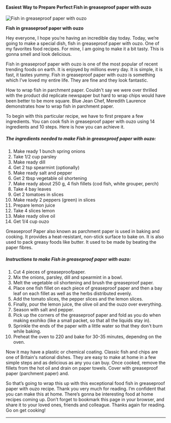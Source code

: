             

#### Easiest Way to Prepare Perfect Fish in greaseproof paper with ouzo

![Fish in greaseproof paper with ouzo](https://img-global.cpcdn.com/recipes/a081fd21ea0647cb35e4527395496cde/751x532cq70/fish-in-greaseproof-paper-with-ouzo-recipe-main-photo.jpg)

**Fish in greaseproof paper with ouzo**

Hey everyone, I hope you’re having an incredible day today. Today, we’re going to make a special dish, fish in greaseproof paper with ouzo. One of my favorites food recipes. For mine, I am going to make it a bit tasty. This is gonna smell and look delicious.

Fish in greaseproof paper with ouzo is one of the most popular of recent trending foods on earth. It is enjoyed by millions every day. It is simple, it is fast, it tastes yummy. Fish in greaseproof paper with ouzo is something which I’ve loved my entire life. They are fine and they look fantastic.

How to wrap fish in parchment paper. Couldn't say we were over thrilled with the product did replicate newspaper but hard to wrap chips would have been better to be more square. Blue Jean Chef, Meredith Laurence demonstrates how to wrap fish in parchment paper.

To begin with this particular recipe, we have to first prepare a few ingredients. You can cook fish in greaseproof paper with ouzo using 14 ingredients and 10 steps. Here is how you can achieve it.

##### The ingredients needed to make Fish in greaseproof paper with ouzo:

1.  Make ready 1 bunch spring onions
2.  Take 1/2 cup parsley
3.  Make ready dill
4.  Get 2 tsp spearmint (optionally)
5.  Make ready salt and pepper
6.  Get 2 tbsp vegetable oil shortening
7.  Make ready about 250 g, 4 fish fillets (cod fish, white grouper, perch)
8.  Take 4 bay leaves
9.  Get 2 tomatoes in slices
10.  Make ready 2 peppers (green) in slices
11.  Prepare lemon juice
12.  Take 4 slices lemon
13.  Make ready olive oil
14.  Get 1/4 cup ouzo

Greaseproof Paper also known as parchment paper is used in baking and cooking. It provides a heat-resistant, non-stick surface to bake on. It is also used to pack greasy foods like butter. It used to be made by beating the paper fibres.

##### Instructions to make Fish in greaseproof paper with ouzo:

1.  Cut 4 pieces of greaseproofpaper.
2.  Mix the onions, parsley, dill and spearmint in a bowl.
3.  Melt the vegetable oil shortening and brush the greaseproof paper.
4.  Place one fish fillet on each piece of greaseproof paper and then a bay leaf on each fillet as well as the herbs distributed evenly.
5.  Add the tomato slices, the pepper slices and the lemon slices.
6.  Finally, pour the lemon juice, the olive oil and the ouzo over everything.
7.  Season with salt and pepper.
8.  Pick up the corners of the greaseproof paper and fold as you do when making exohiko (like a small packet, so that all the liquids stay in).
9.  Sprinkle the ends of the paper with a little water so that they don't burn while baking.
10.  Preheat the oven to 220 and bake for 30-35 minutes, dependng on the oven.

Now it may have a plastic or chemical coating. Classic fish and chips are one of Britain's national dishes. They are easy to make at home in a few simple steps and as delicious as any you can buy. Once cooked, remove the fillets from the hot oil and drain on paper towels. Cover with greaseproof paper (parchment paper) and.

So that’s going to wrap this up with this exceptional food fish in greaseproof paper with ouzo recipe. Thank you very much for reading. I’m confident that you can make this at home. There’s gonna be interesting food at home recipes coming up. Don’t forget to bookmark this page in your browser, and share it to your loved ones, friends and colleague. Thanks again for reading. Go on get cooking!

* * *